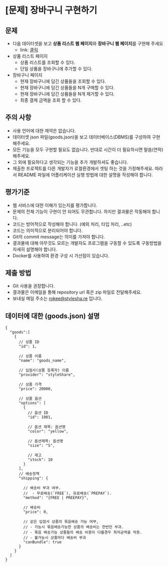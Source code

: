 # [문제] 장바구니 구현하기

## 문제

- 다음 데이터셋을 보고 **상품 리스트 웹 페이지**와 **장바구니 웹 페이지**를 구현해 주세요
    - link: [클릭](#file-goods-json)
- 상품 리스트 페이지
    - 상품 리스트를 조회할 수 있다.
    - 단일 상품을 장바구니에 추가할 수 있다.
- 장바구니 페이지
    - 현재 장바구니에 담긴 상품들을 조회할 수 있다.
    - 현재 장바구니에 담긴 상품들을 N개 구매할 수 있다.
    - 현재 장바구니에 담긴 상품들을 N개 제거할 수 있다.
    - 최종 결제 금액을 조회 할 수 있다.

## 주의 사항

- 사용 언어에 대한 제약은 없습니다.
- 데이터셋 json 파일(goods.json)을 보고 데이터베이스(DBMS)를 구성하여 구현해주세요.
- 모든 기능을 모두 구현할 필요도 없습니다. 반대로 시간이 더 필요하시면 말씀(연락)해주세요.
- 그 외에 필요하다고 생각되는 기능을 추가 개발하셔도 좋습니다.
- 제출한 프로젝트를 다른 개발자가 로컬환경에서 셋팅 하는 것을 가정해주세요. 따라서 README 파일에 어플리케이션 실행 방법에 대한 설명을 작성해야 합니다.

## 평가기준

- 웹 서비스에 대한 이해가 있는지를 평가합니다.
- 문제의 전체 기능이 구현이 안 되어도 무관합니다. 하지만 결과물은 작동해야 합니다.
- 코드는 방어적으로 작성해야 합니다. (예외 처리, 타입 처리, ..etc)
- 코드는 의미적으로 분리되어야 합니다.
- Git의 commit message는 의미를 가져야 합니다.
- 결과물에 대해 아무것도 모르는 개발자도 프로그램을 구동할 수 있도록 구동방법을 자세히 설명해야 합니다.
- Docker를 사용하여 환경 구성 시 가산점이 있습니다.

## 제출 방법

- Git 사용을 권장합니다.
- 결과물은 이메일을 통해 repository url 혹은 zip 파일로 전달해주세요.
- 보내실 메일 주소는 rokee@stylesha.re 입니다.

## **데이터에 대한 (goods.json) 설명**
```
{
  "goods":[
    {
      // 상품 ID
      "id": 1,
      
      // 상품 이름
      "name": "goods_name",
      
      // 입점사(상품 등록자) 이름
      "provider": "styleShare",
      
      // 상품 가격
      "price": 20000,
      
      // 상품 옵션
      "options": [
        {
          // 옵션 ID
          "id": 1001,

          // 옵션 제목: 옵션명
          "color": "yellow", 

          // 옵션제목: 옵션명
          "size": "S",

          // 재고
          "stock": 10 
        }
      ],
      // 배송정책
      "shipping": { 

        // 배송비 부과 여부. 
        //  - 무료배송(`FREE`), 유료배송(`PREPAY`).
        "method": "{FREE | PREEPAY}", 

        // 배송비
        "price": 0,

        // 같은 입점사 상품의 묶음배송 가능 여부, 
        // - 가능시 묶음배송가능한 상품의 배송비는 한번만 부과. 
        // - 묶음 배송가능 상품들의 배송 비용이 다를경우 최저금액을 적용. 
        // - 불가능시 상품마다 배송비 부과
        "canBundle": true
      }
    }
  ]
}
```
